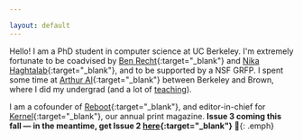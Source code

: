 ```yaml
---

layout: default
---
```

Hello! I am a PhD student in computer science at UC Berkeley. I'm extremely fortunate to be coadvised by [Ben Recht](https://people.eecs.berkeley.edu/~brecht/){:target="_blank"} and [Nika Haghtalab](https://people.eecs.berkeley.edu/~nika/){:target="_blank"}, and to be supported by a NSF GRFP. I spent some time at [Arthur AI](http://www.arthur.ai){:target="_blank"} between Berkeley and Brown, where I did my undergrad (and a lot of [teaching](https://www.jessicad.ai/teaching.html)). 

I am a cofounder of [Reboot](https://reboothq.substack.com/about){:target="_blank"}, and editor-in-chief for [Kernel](https://kernelmag.io/){:target="_blank"}, our annual print magazine. **Issue 3 coming this fall — in the meantime, get Issue 2 [here](https://kernelmag.io/){:target="_blank"} 🙂**{: .emph}
